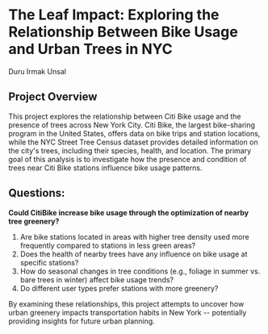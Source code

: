 # The Leaf Impact: Exploring the Relationship Between Bike Usage and Urban Trees in NYC
Duru Irmak Unsal

## Project Overview
This project explores the relationship between Citi Bike usage and the presence of trees across New York City. Citi Bike, the largest bike-sharing program in the United States, offers data on bike trips and station locations, while the NYC Street Tree Census dataset provides detailed information on the city's trees, including their species, health, and location. The primary goal of this analysis is to investigate how the presence and condition of trees near Citi Bike stations influence bike usage patterns.

## Questions:

**Could CitiBike increase bike usage through the optimization of nearby tree greenery?**

1. Are bike stations located in areas with higher tree density used more frequently compared to stations in less green areas?
2. Does the health of nearby trees have any influence on bike usage at specific stations?
3. How do seasonal changes in tree conditions (e.g., foliage in summer vs. bare trees in winter) affect bike usage trends?
4. Do different user types prefer stations with more greenery?

By examining these relationships, this project attempts to uncover how urban greenery impacts transportation habits in New York -- potentially providing insights for future urban planning.
